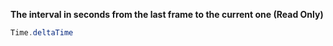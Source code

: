 **The interval in seconds from the last frame to the current one (Read Only)**


```csharp
Time.deltaTime
```